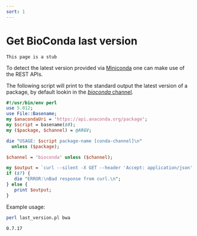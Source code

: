 ```yaml
---
sort: 1
---
```

# Get BioConda last version

```note
This page is a stub
```
To detect the latest version provided via [Miniconda](https://docs.conda.io/en/latest/miniconda.html)
one can make use of the REST APIs.

The following script will print to the standard output the latest version of a
package, by default lookin in the [_bioconda_ channel](https://bioconda.github.io/).


```perl
#!/usr/bin/env perl
use 5.012;
use File::Basename;
my $anacondaUri = 'https://api.anaconda.org/package';
my $script = basename($0);
my ($package, $channel) = @ARGV;

die "USAGE: $script package-name [conda-channel]\n"
  unless ($package);

$channel = 'bioconda' unless ($channel);

my $output = `curl --silent -X GET --header 'Accept: application/json' '$anacondaUri/$channel/$package'| grep latest_version | cut -f4 -d\\"`;
if ($?) {
   die "ERROR:\nBad response from curl.\n";
} else {
   print $output;  
}
```


Example usage:
```bash
perl last_version.pl bwa

0.7.17
```
